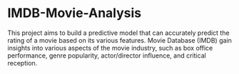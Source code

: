 # IMDB-Movie-Analysis
This project aims to build a predictive model that can accurately predict the rating of a movie based on its various features. Movie Database (IMDB) gain insights into various aspects of the movie industry, such as box office performance, genre popularity, actor/director influence, and critical reception.
